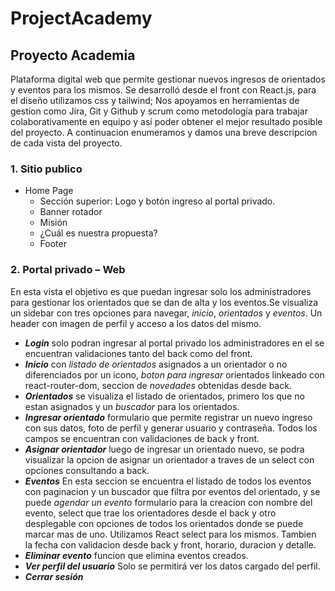 # ProjectAcademy

## Proyecto Academia

Plataforma digital web que permite gestionar nuevos ingresos de orientados y eventos para los mismos.
Se desarrolló desde el front con React.js, para el diseño utilizamos css y tailwind; Nos apoyamos en herramientas de gestion como Jira, Git y Github y scrum como metodología para trabajar colaborativamente en equipo y así poder obtener el mejor resultado posible del proyecto.
A continuacion enumeramos y damos una breve descripcion de cada vista del proyecto.

### 1. Sitio publico
- Home Page
    - Sección superior: Logo y botón ingreso al portal privado.
    - Banner rotador
    - Misión
    - ¿Cuál es nuestra propuesta?
    - Footer

### 2. Portal privado – Web
En esta vista el objetivo es que puedan ingresar solo los administradores para gestionar los orientados que se dan de alta y los eventos.Se visualiza un sidebar con tres opciones para navegar, *inicio*, *orientados* y *eventos*. Un header con imagen de perfil y acceso a los datos del mismo.
- ***Login*** solo podran ingresar al portal privado los administradores en el se encuentran validaciones tanto del back como del front.
- ***Inicio*** con *listado de orientados* asignados a un orientador o no diferenciados por un icono, *boton para ingresar* orientados linkeado con react-router-dom, seccion de *novedades* obtenidas desde back.
- ***Orientados*** se visualiza el listado de orientados, primero los que no estan asignados y un *buscador* para los orientados.
- ***Ingresar orientado*** formulario que permite registrar un nuevo ingreso con sus datos, foto de perfil y generar usuario y contraseña. Todos los campos se encuentran con validaciones de back y front.
- ***Asignar orientador*** luego de ingresar un orientado nuevo, se podra visualizar la opcion de asignar un orientador a traves de un select con opciones consultando a back.
- ***Eventos*** En esta seccion se encuentra el listado de todos los eventos con paginacion y un buscador que filtra por eventos del orientado, y se puede *agendar un evento* formulario para la creacion con nombre del evento, select que trae los orientadores desde el back y otro desplegable con opciones de todos los orientados donde se puede marcar mas de uno. Utilizamos React select para los mismos. Tambien la fecha con validacion desde back y front, horario, duracion y detalle.
- ***Eliminar evento*** funcion que elimina eventos creados.
- ***Ver perfil del usuario*** Solo se permitirá ver los datos cargado del perfil.
- ***Cerrar sesión***
